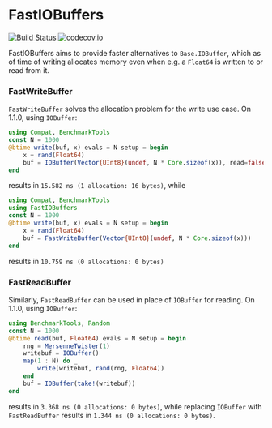 # FastIOBuffers

[![Build Status](https://travis-ci.org/tkoolen/FastIOBuffers.jl.svg?branch=master)](https://travis-ci.org/tkoolen/FastIOBuffers.jl)
[![codecov.io](http://codecov.io/github/tkoolen/FastIOBuffers.jl/coverage.svg?branch=master)](http://codecov.io/github/tkoolen/FastIOBuffers.jl?branch=master)

FastIOBuffers aims to provide faster alternatives to `Base.IOBuffer`, which as of time of writing allocates memory even when e.g. a `Float64` is written to or read from it.


### FastWriteBuffer

`FastWriteBuffer` solves the allocation problem for the write use case. On 1.1.0, using `IOBuffer`:

```julia
using Compat, BenchmarkTools
const N = 1000
@btime write(buf, x) evals = N setup = begin
    x = rand(Float64)
    buf = IOBuffer(Vector{UInt8}(undef, N * Core.sizeof(x)), read=false, write=true)
end
```

results in `15.582 ns (1 allocation: 16 bytes)`, while

```julia
using Compat, BenchmarkTools
using FastIOBuffers
const N = 1000
@btime write(buf, x) evals = N setup = begin
    x = rand(Float64)
    buf = FastWriteBuffer(Vector{UInt8}(undef, N * Core.sizeof(x)))
end
```

results in `10.759 ns (0 allocations: 0 bytes)`

### FastReadBuffer

Similarly, `FastReadBuffer` can be used in place of `IOBuffer` for reading. On 1.1.0, using `IOBuffer`:

```julia
using BenchmarkTools, Random
const N = 1000
@btime read(buf, Float64) evals = N setup = begin
    rng = MersenneTwister(1)
    writebuf = IOBuffer()
    map(1 : N) do _
        write(writebuf, rand(rng, Float64))
    end
    buf = IOBuffer(take!(writebuf))
end
```

results in `3.368 ns (0 allocations: 0 bytes)`, while replacing `IOBuffer` with `FastReadBuffer` results in `1.344 ns (0 allocations: 0 bytes)`.
